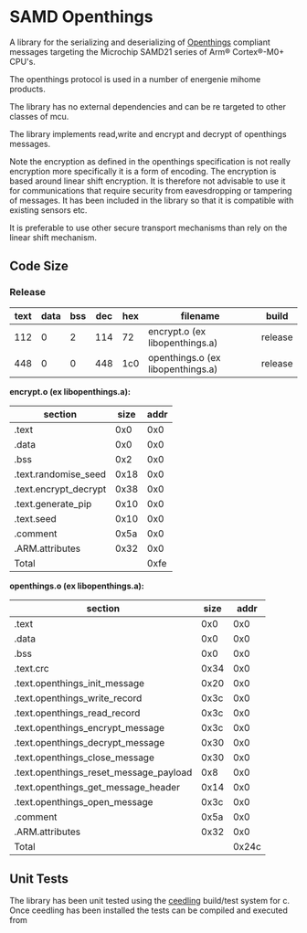 # SAMD Openthings

A library for the serializing and deserializing of [Openthings](http://www.o-things.com/) compliant messages targeting the Microchip SAMD21 series of Arm® Cortex®-M0+ CPU's.

The openthings protocol is used in a number of energenie mihome products.

The library has no external dependencies and can be re targeted to other classes of mcu.

The library implements read,write and encrypt and decrypt of openthings messages.

Note the encryption as defined in the openthings specification is not really encryption more specifically it is a form of encoding. The encryption is based around linear shift encryption. It is therefore not advisable to use it for communications that require security from eavesdropping or tampering of messages. It has been included in the library so that it is compatible with existing sensors etc.

It is preferable to use other secure transport mechanisms than rely on the linear shift mechanism.

## Code Size

### Release

text | data | bss | dec | hex | filename | build
---------|----------|---------|---------|---------|---------|---------
112 | 0 | 2 | 114 | 72 | encrypt.o (ex libopenthings.a) | release
448 | 0 | 0 | 448 | 1c0 | openthings.o (ex libopenthings.a) | release


**encrypt.o   (ex libopenthings.a):**

section | size | addr
---------|----------|---------
.text | 0x0 | 0x0
.data | 0x0 | 0x0
.bss | 0x2 | 0x0
.text.randomise_seed | 0x18 | 0x0
.text.encrypt_decrypt | 0x38 | 0x0
.text.generate_pip | 0x10 | 0x0
.text.seed | 0x10 | 0x0
.comment | 0x5a | 0x0
.ARM.attributes | 0x32 | 0x0
Total || 0xfe

**openthings.o   (ex libopenthings.a):**

section | size | addr
---------|----------|---------
.text | 0x0 | 0x0
.data | 0x0 | 0x0
.bss | 0x0 | 0x0
.text.crc | 0x34 | 0x0
.text.openthings_init_message | 0x20 | 0x0
.text.openthings_write_record | 0x3c | 0x0
.text.openthings_read_record | 0x3c | 0x0
.text.openthings_encrypt_message | 0x3c | 0x0
.text.openthings_decrypt_message | 0x30 | 0x0
.text.openthings_close_message | 0x30 | 0x0
.text.openthings_reset_message_payload | 0x8 | 0x0
.text.openthings_get_message_header | 0x14 | 0x0
.text.openthings_open_message | 0x3c | 0x0
.comment | 0x5a | 0x0
.ARM.attributes | 0x32 | 0x0
Total || 0x24c

## Unit Tests

The library has been unit tested using the [ceedling](https://github.com/ThrowTheSwitch/Ceedling) build/test system for c. Once ceedling has been installed the tests can be compiled and executed from 